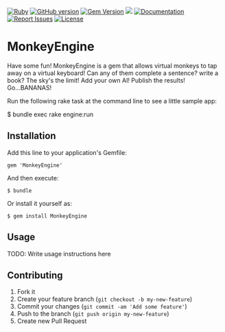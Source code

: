 [![Ruby](https://github.com/gangelo/MonkeyEngine/actions/workflows/ruby.yml/badge.svg?refresh=1)](https://github.com/gangelo/MonkeyEngine/actions/workflows/ruby.yml)
[![GitHub version](http://badge.fury.io/gh/gangelo%2FMonkeyEngine.svg?refresh=5)](https://badge.fury.io/gh/gangelo%2FMonkeyEngine)
[![Gem Version](https://badge.fury.io/rb/MonkeyEngine.svg?refresh=5)](https://badge.fury.io/rb/MonkeyEngine)
[![](http://ruby-gem-downloads-badge.herokuapp.com/MonkeyEngine?type=total)](http://www.rubydoc.info/gems/MonkeyEngine/)
[![Documentation](http://img.shields.io/badge/docs-rdoc.info-blue.svg)](http://www.rubydoc.info/gems/MonkeyEngine/)
[![Report Issues](https://img.shields.io/badge/report-issues-red.svg)](https://github.com/gangelo/MonkeyEngine/issues)
[![License](http://img.shields.io/badge/license-MIT-yellowgreen.svg)](#license)

# MonkeyEngine

Have some fun! MonkeyEngine is a gem that allows virtual monkeys to tap away on a virtual keyboard! Can any of them complete a sentence? write a book? The sky's the limit! Add your own AI! Publish the results! Go...BANANAS!

Run the following rake task at the command line to see a little sample app:

$ bundle exec rake engine:run

## Installation

Add this line to your application's Gemfile:

    gem 'MonkeyEngine'

And then execute:

    $ bundle

Or install it yourself as:

    $ gem install MonkeyEngine

## Usage

TODO: Write usage instructions here

## Contributing

1. Fork it
2. Create your feature branch (`git checkout -b my-new-feature`)
3. Commit your changes (`git commit -am 'Add some feature'`)
4. Push to the branch (`git push origin my-new-feature`)
5. Create new Pull Request
